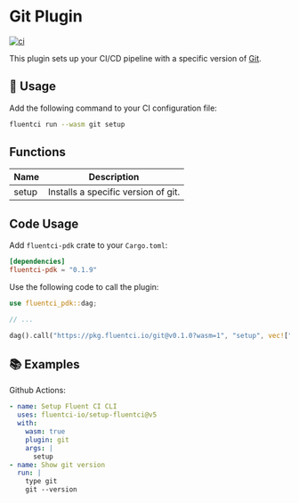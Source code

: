 # Git Plugin

[![ci](https://github.com/fluentci-io/git-plugin/actions/workflows/ci.yml/badge.svg)](https://github.com/fluentci-io/git-plugin/actions/workflows/ci.yml)

This plugin sets up your CI/CD pipeline with a specific version of [Git](https://git-scm.com/).

## 🚀 Usage

Add the following command to your CI configuration file:

```bash
fluentci run --wasm git setup
```

## Functions

| Name   | Description                               |
| ------ | ----------------------------------------- |
| setup  | Installs a specific version of git.       |

## Code Usage

Add `fluentci-pdk` crate to your `Cargo.toml`:

```toml
[dependencies]
fluentci-pdk = "0.1.9"
```

Use the following code to call the plugin:

```rust
use fluentci_pdk::dag;

// ...

dag().call("https://pkg.fluentci.io/git@v0.1.0?wasm=1", "setup", vec!["latest"])?;
```

## 📚 Examples

Github Actions:

```yaml
- name: Setup Fluent CI CLI
  uses: fluentci-io/setup-fluentci@v5
  with:
    wasm: true
    plugin: git
    args: |
      setup
- name: Show git version
  run: |
    type git
    git --version
```
